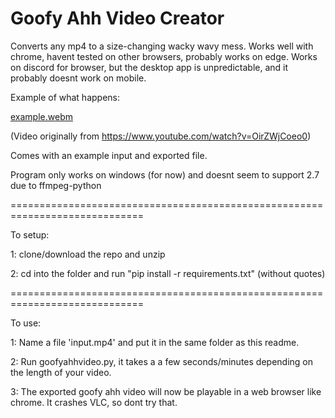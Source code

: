 Goofy Ahh Video Creator
=============================================================================
Converts any mp4 to a size-changing wacky wavy mess.
Works well with chrome, havent tested on other browsers, probably works on edge.
Works on discord for browser, but the desktop app is unpredictable, and it probably doesnt work on mobile.

Example of what happens:

[example.webm](https://user-images.githubusercontent.com/76056631/181926394-43123bd7-54e4-4dda-9020-99137024b87d.webm)

(Video originally from https://www.youtube.com/watch?v=OirZWjCoeo0)


Comes with an example input and exported file.

Program only works on windows (for now) and doesnt seem to support 2.7 due to ffmpeg-python

=============================================================================

To setup:

1: clone/download the repo and unzip

2: cd into the folder and run "pip install -r requirements.txt" (without quotes)

=============================================================================

To use:

1: Name a file 'input.mp4' 
   and put it in the same folder as this readme.

2: Run goofyahhvideo.py, it takes a a few seconds/minutes depending on the length of your video.

3: The exported goofy ahh video will now be playable in a 
   web browser like chrome. It crashes VLC, so dont try that.
   

